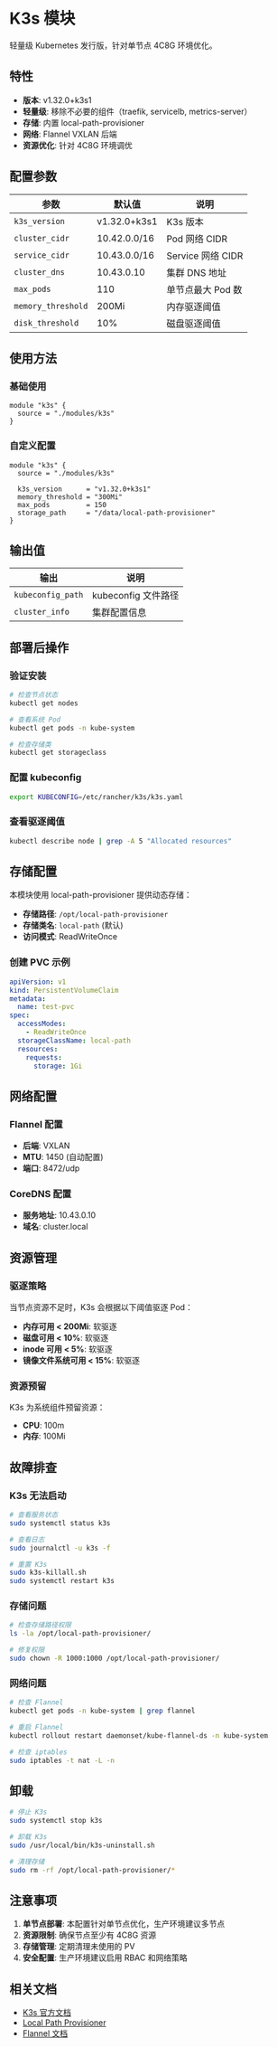 # K3s 模块

轻量级 Kubernetes 发行版，针对单节点 4C8G 环境优化。

## 特性

- **版本**: v1.32.0+k3s1
- **轻量级**: 移除不必要的组件（traefik, servicelb, metrics-server）
- **存储**: 内置 local-path-provisioner
- **网络**: Flannel VXLAN 后端
- **资源优化**: 针对 4C8G 环境调优

## 配置参数

| 参数 | 默认值 | 说明 |
|-----|--------|------|
| `k3s_version` | v1.32.0+k3s1 | K3s 版本 |
| `cluster_cidr` | 10.42.0.0/16 | Pod 网络 CIDR |
| `service_cidr` | 10.43.0.0/16 | Service 网络 CIDR |
| `cluster_dns` | 10.43.0.10 | 集群 DNS 地址 |
| `max_pods` | 110 | 单节点最大 Pod 数 |
| `memory_threshold` | 200Mi | 内存驱逐阈值 |
| `disk_threshold` | 10% | 磁盘驱逐阈值 |

## 使用方法

### 基础使用

```hcl
module "k3s" {
  source = "./modules/k3s"
}
```

### 自定义配置

```hcl
module "k3s" {
  source = "./modules/k3s"

  k3s_version      = "v1.32.0+k3s1"
  memory_threshold = "300Mi"
  max_pods         = 150
  storage_path     = "/data/local-path-provisioner"
}
```

## 输出值

| 输出 | 说明 |
|------|------|
| `kubeconfig_path` | kubeconfig 文件路径 |
| `cluster_info` | 集群配置信息 |

## 部署后操作

### 验证安装

```bash
# 检查节点状态
kubectl get nodes

# 查看系统 Pod
kubectl get pods -n kube-system

# 检查存储类
kubectl get storageclass
```

### 配置 kubeconfig

```bash
export KUBECONFIG=/etc/rancher/k3s/k3s.yaml
```

### 查看驱逐阈值

```bash
kubectl describe node | grep -A 5 "Allocated resources"
```

## 存储配置

本模块使用 local-path-provisioner 提供动态存储：

- **存储路径**: `/opt/local-path-provisioner`
- **存储类名**: `local-path` (默认)
- **访问模式**: ReadWriteOnce

### 创建 PVC 示例

```yaml
apiVersion: v1
kind: PersistentVolumeClaim
metadata:
  name: test-pvc
spec:
  accessModes:
    - ReadWriteOnce
  storageClassName: local-path
  resources:
    requests:
      storage: 1Gi
```

## 网络配置

### Flannel 配置
- **后端**: VXLAN
- **MTU**: 1450 (自动配置)
- **端口**: 8472/udp

### CoreDNS 配置
- **服务地址**: 10.43.0.10
- **域名**: cluster.local

## 资源管理

### 驱逐策略

当节点资源不足时，K3s 会根据以下阈值驱逐 Pod：

- **内存可用 < 200Mi**: 软驱逐
- **磁盘可用 < 10%**: 软驱逐
- **inode 可用 < 5%**: 软驱逐
- **镜像文件系统可用 < 15%**: 软驱逐

### 资源预留

K3s 为系统组件预留资源：
- **CPU**: 100m
- **内存**: 100Mi

## 故障排查

### K3s 无法启动

```bash
# 查看服务状态
sudo systemctl status k3s

# 查看日志
sudo journalctl -u k3s -f

# 重置 K3s
sudo k3s-killall.sh
sudo systemctl restart k3s
```

### 存储问题

```bash
# 检查存储路径权限
ls -la /opt/local-path-provisioner/

# 修复权限
sudo chown -R 1000:1000 /opt/local-path-provisioner/
```

### 网络问题

```bash
# 检查 Flannel
kubectl get pods -n kube-system | grep flannel

# 重启 Flannel
kubectl rollout restart daemonset/kube-flannel-ds -n kube-system

# 检查 iptables
sudo iptables -t nat -L -n
```

## 卸载

```bash
# 停止 K3s
sudo systemctl stop k3s

# 卸载 K3s
sudo /usr/local/bin/k3s-uninstall.sh

# 清理存储
sudo rm -rf /opt/local-path-provisioner/*
```

## 注意事项

1. **单节点部署**: 本配置针对单节点优化，生产环境建议多节点
2. **资源限制**: 确保节点至少有 4C8G 资源
3. **存储管理**: 定期清理未使用的 PV
4. **安全配置**: 生产环境建议启用 RBAC 和网络策略

## 相关文档

- [K3s 官方文档](https://docs.k3s.io/)
- [Local Path Provisioner](https://github.com/rancher/local-path-provisioner)
- [Flannel 文档](https://github.com/flannel-io/flannel)
